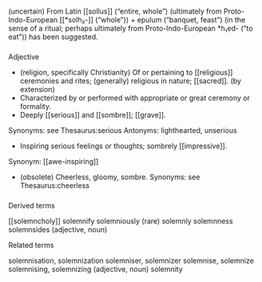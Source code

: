 ###
(uncertain) From Latin [[sollus]] (“entire, whole”) (ultimately from Proto-Indo-European [[*solh₂-]] (“whole”)) + epulum (“banquet, feast”) (in the sense of a ritual; perhaps ultimately from Proto-Indo-European *h₁ed- (“to eat”)) has been suggested.

###
Adjective
- (religion, specifically Christianity) Of or pertaining to [[religious]] ceremonies and rites; (generally) religious in nature; [[sacred]].
(by extension)
- Characterized by or performed with appropriate or great ceremony or formality.
- Deeply [[serious]] and [[sombre]]; [[grave]].

Synonyms: see Thesaurus:serious
Antonyms: lighthearted, unserious

- Inspiring serious feelings or thoughts; sombrely [[impressive]].

Synonym: [[awe-inspiring]]

- (obsolete) Cheerless, gloomy, sombre.
Synonyms: see Thesaurus:cheerless

###
Derived terms

[[solemncholy]]
solemnify
solemniously (rare)
solemnly
solemnness
solemnsides (adjective, noun)

Related terms

solemnisation, solemnization
solemniser, solemnizer
solemnise, solemnize
solemnising, solemnizing (adjective, noun)
solemnity
